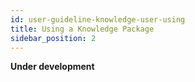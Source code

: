 ```yaml
---
id: user-guideline-knowledge-user-using
title: Using a Knowledge Package
sidebar_position: 2
---
```


**Under development**

<!-- **Record landing page**

**Knowledge package resources**

**User stories**

**Community engagement tools** -->
